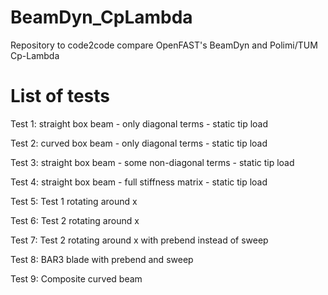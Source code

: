 # BeamDyn_CpLambda
Repository to code2code compare OpenFAST's BeamDyn and Polimi/TUM Cp-Lambda

# List of tests

Test 1: straight box beam - only diagonal terms - static tip load

Test 2: curved box beam - only diagonal terms - static tip load

Test 3: straight box beam - some non-diagonal terms - static tip load

Test 4: straight box beam - full stiffness matrix - static tip load

Test 5: Test 1 rotating around x

Test 6: Test 2 rotating around x

Test 7: Test 2 rotating around x with prebend instead of sweep

Test 8: BAR3 blade with prebend and sweep

Test 9: Composite curved beam